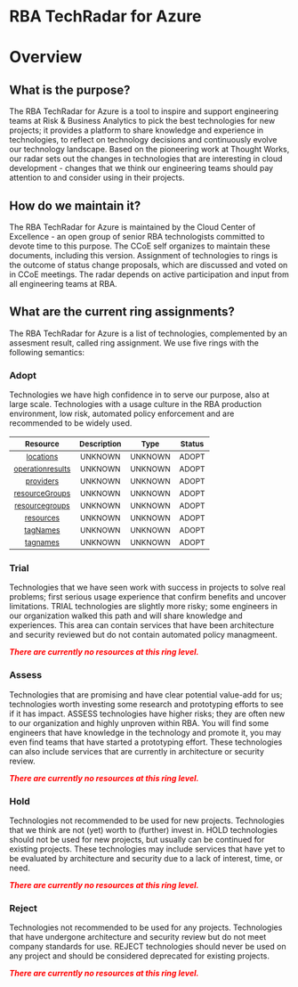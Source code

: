 
RBA TechRadar for Azure
=======================

# Overview

## What is the purpose?


The RBA TechRadar for Azure is a tool to inspire and support engineering teams at Risk & Business Analytics to pick the best technologies for new projects; it provides a platform to share knowledge and experience in technologies, to reflect on technology decisions and continuously evolve our technology landscape.  Based on the pioneering work at Thought Works, our radar sets out the changes in technologies that are interesting in cloud development - changes that we think our engineering teams should pay attention to and consider using in their projects.
## How do we maintain it?


The RBA TechRadar for Azure is maintained by the Cloud Center of Excellence - an open group of senior RBA technologists committed to devote time to this purpose.  The CCoE self organizes to maintain these documents, including this version.  Assignment of technologies to rings is the outcome of status change proposals, which are discussed and voted on in CCoE meetings.  The radar depends on active participation and input from all engineering teams at RBA.
## What are the current ring assignments?


The RBA TechRadar for Azure is a list of technologies, complemented by an assesment result, called ring assignment.  We use five rings with the following semantics:
### Adopt


Technologies we have high confidence in to serve our purpose, also at large scale.  Technologies with a usage culture in the RBA production environment, low risk, automated policy enforcement and are recommended to be widely used.  

|<sub>Resource</sub>|<sub>Description</sub>|<sub>Type</sub>|<sub>Status</sub>|
| :---: | :---: | :---: | :---: |
|<sub>[locations](https://github.com/openrba/python-azure-techradar/tree/master/Microsoft.ADHybridHealthService/subscriptions/locations)</sub>|<sub>UNKNOWN</sub>|<sub>UNKNOWN</sub>|<sub>ADOPT</sub>|
|<sub>[operationresults](https://github.com/openrba/python-azure-techradar/tree/master/Microsoft.ADHybridHealthService/subscriptions/operationresults)</sub>|<sub>UNKNOWN</sub>|<sub>UNKNOWN</sub>|<sub>ADOPT</sub>|
|<sub>[providers](https://github.com/openrba/python-azure-techradar/tree/master/Microsoft.ADHybridHealthService/subscriptions/providers)</sub>|<sub>UNKNOWN</sub>|<sub>UNKNOWN</sub>|<sub>ADOPT</sub>|
|<sub>[resourceGroups](https://github.com/openrba/python-azure-techradar/tree/master/Microsoft.ADHybridHealthService/subscriptions/resourceGroups)</sub>|<sub>UNKNOWN</sub>|<sub>UNKNOWN</sub>|<sub>ADOPT</sub>|
|<sub>[resourcegroups](https://github.com/openrba/python-azure-techradar/tree/master/Microsoft.ADHybridHealthService/subscriptions/resourcegroups)</sub>|<sub>UNKNOWN</sub>|<sub>UNKNOWN</sub>|<sub>ADOPT</sub>|
|<sub>[resources](https://github.com/openrba/python-azure-techradar/tree/master/Microsoft.ADHybridHealthService/subscriptions/resources)</sub>|<sub>UNKNOWN</sub>|<sub>UNKNOWN</sub>|<sub>ADOPT</sub>|
|<sub>[tagNames](https://github.com/openrba/python-azure-techradar/tree/master/Microsoft.ADHybridHealthService/subscriptions/tagNames)</sub>|<sub>UNKNOWN</sub>|<sub>UNKNOWN</sub>|<sub>ADOPT</sub>|
|<sub>[tagnames](https://github.com/openrba/python-azure-techradar/tree/master/Microsoft.ADHybridHealthService/subscriptions/tagnames)</sub>|<sub>UNKNOWN</sub>|<sub>UNKNOWN</sub>|<sub>ADOPT</sub>|

### Trial


Technologies that we have seen work with success in projects to solve real problems;  first serious usage experience that confirm benefits and uncover limitations.  TRIAL technologies are slightly more risky; some engineers in our organization walked this path and will share knowledge and experiences.  This area can contain services that have been architecture and security reviewed but do not contain automated policy managmeent.  
  
***<font color="red"> There are currently no resources at this ring level. </font>***
### Assess


Technologies that are promising and have clear potential value-add for us; technologies worth investing some research and prototyping efforts to see if it has impact.  ASSESS technologies have higher risks;  they are often new to our organization and highly unproven within RBA.  You will find some engineers that have knowledge in the technology and promote it, you may even find teams that have started a prototyping effort.  These technologies can also include services that are currently in architecture or security review.  
  
***<font color="red"> There are currently no resources at this ring level. </font>***
### Hold


Technologies not recommended to be used for new projects. Technologies that we think are not (yet) worth to (further) invest in.  HOLD technologies should not be used for new projects, but usually can be continued for existing projects.  These technologies may include services that have yet to be evaluated by architecture and security due to a lack of interest, time, or need.  
  
***<font color="red"> There are currently no resources at this ring level. </font>***
### Reject


Technologies not recommended to be used for any projects. Technologies that have undergone architecture and security review but do not meet company standards for use.  REJECT technologies should never be used on any project and should be considered deprecated for existing projects.  
  
***<font color="red"> There are currently no resources at this ring level. </font>***